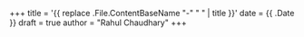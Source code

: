 +++
title = '{{ replace .File.ContentBaseName "-" " " | title }}'
date = {{ .Date }}
draft = true
author = "Rahul Chaudhary"
+++
